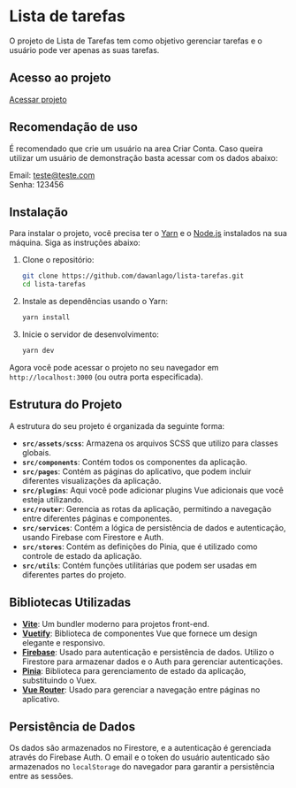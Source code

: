 # Lista de tarefas

O projeto de Lista de Tarefas tem como objetivo gerenciar tarefas e o usuário pode ver apenas as suas tarefas.

## Acesso ao projeto

[Acessar projeto](https://lista-tarefas-db583.web.app/)

## Recomendação de uso

É recomendado que crie um usuário na area Criar Conta. Caso queira utilizar um usuário de demonstração basta acessar com os dados abaixo:

Email: teste@teste.com <br>
Senha: 123456

## Instalação

Para instalar o projeto, você precisa ter o [Yarn](https://yarnpkg.com/) e o [Node.js](https://nodejs.org/) instalados na sua máquina. Siga as instruções abaixo:

1. Clone o repositório:

   ```bash
   git clone https://github.com/dawanlago/lista-tarefas.git
   cd lista-tarefas
   ```

2. Instale as dependências usando o Yarn:

   ```bash
   yarn install
   ```

3. Inicie o servidor de desenvolvimento:

   ```bash
   yarn dev
   ```

Agora você pode acessar o projeto no seu navegador em `http://localhost:3000` (ou outra porta especificada).

## Estrutura do Projeto

A estrutura do seu projeto é organizada da seguinte forma:

- **`src/assets/scss`**: Armazena os arquivos SCSS que utilizo para classes globais.
- **`src/components`**: Contém todos os componentes da aplicação.
- **`src/pages`**: Contém as páginas do aplicativo, que podem incluir diferentes visualizações da aplicação.
- **`src/plugins`**: Aqui você pode adicionar plugins Vue adicionais que você esteja utilizando.
- **`src/router`**: Gerencia as rotas da aplicação, permitindo a navegação entre diferentes páginas e componentes.
- **`src/services`**: Contém a lógica de persistência de dados e autenticação, usando Firebase com Firestore e Auth.
- **`src/stores`**: Contém as definições do Pinia, que é utilizado como controle de estado da aplicação.
- **`src/utils`**: Contém funções utilitárias que podem ser usadas em diferentes partes do projeto.

## Bibliotecas Utilizadas

- **[Vite](https://vite.dev/)**: Um bundler moderno para projetos front-end.
- **[Vuetify](https://vuetifyjs.com/)**: Biblioteca de componentes Vue que fornece um design elegante e responsivo.
- **[Firebase](https://firebase.google.com/)**: Usado para autenticação e persistência de dados. Utilizo o Firestore para armazenar dados e o Auth para gerenciar autenticações.
- **[Pinia](https://pinia.vuejs.org/)**: Biblioteca para gerenciamento de estado da aplicação, substituindo o Vuex.
- **[Vue Router](https://router.vuejs.org/)**: Usado para gerenciar a navegação entre páginas no aplicativo.

## Persistência de Dados

Os dados são armazenados no Firestore, e a autenticação é gerenciada através do Firebase Auth. O email e o token do usuário autenticado são armazenados no `localStorage` do navegador para garantir a persistência entre as sessões.
